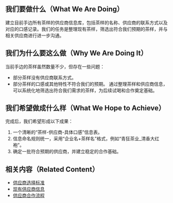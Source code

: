 ## 我们要做什么（What We Are Doing）
建立目前手边所有茶样的供应商信息库，包括茶样的名称、供应商的联系方式以及对应的口感记录。我们的任务是整理现有茶样，筛选出符合我们预期的茶样，并与相关供应商进行进一步沟通。

## 我们为什么要这么做（Why We Are Doing It）
当前手边的茶样虽然数量不少，但存在一些问题：
- 部分茶样没有供应商联系方式。
- 部分茶样的口感或其他特性不符合我们的预期。
通过整理茶样和供应商信息，可以系统化地筛选出符合我们需求的茶样，为后续试喝和合作奠定基础。

## 我们希望做成什么样（What We Hope to Achieve）
完成后，我们希望形成以下成果：
1. 一个清晰的“茶样-供应商-具体口感”信息表。
2. 信息命名规则统一，采用“企业名+茶样名”格式，例如“青狂茶业_清香大红袍”。
3. 确定一批符合预期的供应商，并建立稳定的合作基础。

## 相关内容（Related Content）
- [供应商选择标准](./供应商选择标准.md)  <!-- 占位，后续补充链接 -->
- [现有供应商信息](./现有供应商信息.md)  <!-- 占位，后续补充链接 -->
- [供应商合作流程](./供应商合作流程.md)  <!-- 占位，后续补充链接 -->